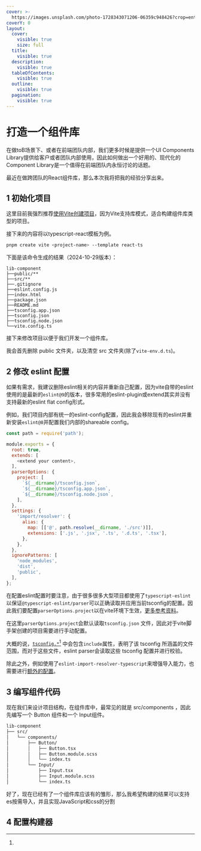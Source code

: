 ```yaml
---
cover: >-
  https://images.unsplash.com/photo-1728343071206-06359c948426?crop=entropy&cs=srgb&fm=jpg&ixid=M3wxOTcwMjR8MHwxfHJhbmRvbXx8fHx8fHx8fDE3Mjk4NDQzNjl8&ixlib=rb-4.0.3&q=85
coverY: 0
layout:
  cover:
    visible: true
    size: full
  title:
    visible: true
  description:
    visible: true
  tableOfContents:
    visible: true
  outline:
    visible: true
  pagination:
    visible: true
---
```


# 打造一个组件库

在做toB场景下、或者在前端团队内部，我们更多时候是提供一个UI Components Library提供给客户或者团队内部使用，因此如何做出一个好用的、现代化的Component Library是一个值得在前端团队内永恒讨论的话题。

最近在做跨团队的React组件库，那么本次我将把我的经验分享出来。



## 1 初始化项目

这里目前我强烈推荐[使用Vite创建项目](https://cn.vitejs.dev/guide/#scaffolding-your-first-vite-project)，因为Vite支持库模式，适合构建组件库类型的项目。

接下来的内容将以typescript-react模板为例。

```bash
pnpm create vite <project-name> --template react-ts
```

下面是该命令生成的结果（2024-10-29版本）：

```
lib-component
├──public/**
├──src/**
├──.gitignore
├──eslint.config.js
├──index.html
├──package.json
├──README.md
├──tsconfig.app.json
├──tsconfig.json
├──tsconfig.node.json
└──vite.config.ts
```

接下来修改项目以便于我们开发一个组件库。

我会首先删除 public 文件夹，以及清空 src 文件夹(除了`vite-env.d.ts`)。

## 2  修改 eslint 配置

如果有需求，我建议删除eslint相关的内容并重新自己配置，因为vite自带的eslint使用的是最新的`eslint@9`的版本，很多常用的eslint-plugin或extend其实并没有支持最新的eslint flat config形式。

例如，我们项目内部有统一的eslint-config配置，因此我会移除现有的eslint并重新安装`eslint@8`并配置我们内部的shareable config。

```javascript
const path = require('path');

module.exports = {
  root: true,
  extends: [
    <extend your content>,
  ],
  parserOptions: {
    project: [
      `${__dirname}/tsconfig.json`,
      `${__dirname}/tsconfig.app.json`,
      `${__dirname}/tsconfig.node.json`,
    ],
  },
  settings: {
    'import/resolver': {
      alias: {
        map: [['@', path.resolve(__dirname, './src')]],
        extensions: ['.js', '.jsx', '.ts', '.d.ts', '.tsx'],
      },
    },
  },
  ignorePatterns: [
    'node_modules',
    'dist',
    'public',
  ],
};
```

在配置eslint配置时要注意，由于很多很多大型项目都使用了`typescript-eslint` 以保证`@typescript-eslint/parser`可以正确读取并应用当前tsconfig的配置。因此我们要配置`parserOptions.project`以在vite环境下生效，[更多参考资料](https://typescript-eslint.io/packages/parser/#project)。

在这里`parserOptions.project`会默认读取`tsconfig.json` 文件，因此对于vite脚手架创建的项目需要进行手动配置。

大概的说，[`tsconfig.*`](#user-content-fn-1)[^1] 中会包含`include`属性，表明了该 tsconfig 所涵盖的文件范围，而对于这些文件，eslint parser会读取这些 tsconfig 配置并进行校验。

除此之外，例如使用了`eslint-import-resolver-typescript`来增强导入能力，也需要进行[额外的配置](https://www.npmjs.com/package/eslint-import-resolver-typescript#configuration)。

## 3 编写组件代码

现在我们来设计项目结构，在组件库中，最常见的就是 src/components ，因此先编写一个 Button 组件和一个 Input组件。

```markdown
lib-component
├── src/
│   └── components/
│       ├── Button/
│       │   ├── Button.tsx
│       │   ├── Button.module.scss
│       │   └── index.ts
│       └── Input/
│           ├── Input.tsx
│           ├── Input.module.scss
│           └── index.ts
```

好了，现在已经有了一个组件库应该有的雏形，那么我希望构建的结果可以支持es按需导入，并且实现JavaScript和css的分割

## 4 配置构建器&#x20;



[^1]: 
